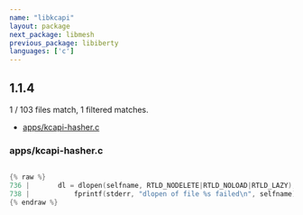 ```yaml
---
name: "libkcapi"
layout: package
next_package: libmesh
previous_package: libiberty
languages: ['c']
---
```

## 1.1.4
1 / 103 files match, 1 filtered matches.

 - [apps/kcapi-hasher.c](#appskcapi-hasherc)

### apps/kcapi-hasher.c

```c

{% raw %}
736 | 		dl = dlopen(selfname, RTLD_NODELETE|RTLD_NOLOAD|RTLD_LAZY);
738 | 			fprintf(stderr, "dlopen of file %s failed\n", selfname);
{% endraw %}

```